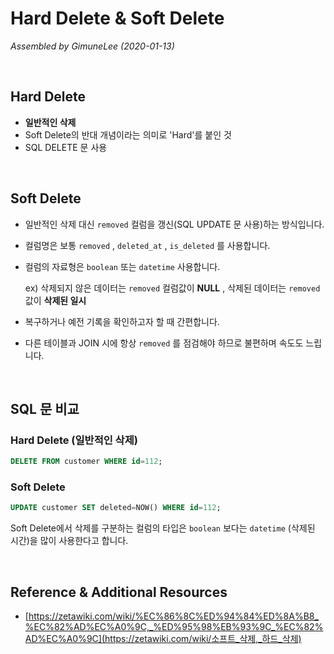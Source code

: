# Hard Delete & Soft Delete

*Assembled by GimuneLee (2020-01-13)*

<br/>

## Hard Delete

- **일반적인 삭제**
- Soft Delete의 반대 개념이라는 의미로 'Hard'를 붙인 것
- SQL DELETE 문 사용

<br/>

## Soft Delete

- 일반적인 삭제 대신 `removed` 컬럼을 갱신(SQL UPDATE 문 사용)하는 방식입니다.

- 컬럼명은 보통 `removed` , `deleted_at` , `is_deleted` 를 사용합니다.

- 컬럼의 자료형은 `boolean` 또는 `datetime` 사용합니다.

  ex) 삭제되지 않은 데이터는 `removed` 컬럼값이 **NULL** , 삭제된 데이터는 `removed` 값이 **삭제된 일시**

- 복구하거나 예전 기록을 확인하고자 할 때 간편합니다.

- 다른 테이블과 JOIN 시에 항상 `removed` 를 점검해야 하므로 불편하며 속도도 느립니다.

<br/>

## SQL 문 비교

### Hard Delete (일반적인 삭제)

```sql
DELETE FROM customer WHERE id=112;
```

### Soft Delete

```sql
UPDATE customer SET deleted=NOW() WHERE id=112;
```

Soft Delete에서 삭제를 구분하는 컬럼의 타입은 `boolean` 보다는 `datetime` (삭제된 시간)을 많이 사용한다고 합니다.

<br/>

## Reference & Additional Resources

- [https://zetawiki.com/wiki/%EC%86%8C%ED%94%84%ED%8A%B8_%EC%82%AD%EC%A0%9C,_%ED%95%98%EB%93%9C_%EC%82%AD%EC%A0%9C](https://zetawiki.com/wiki/소프트_삭제,_하드_삭제)